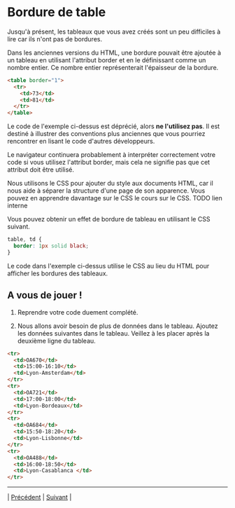 # Bordure de table

Jusqu'à présent, les tableaux que vous avez créés sont un peu difficiles à lire car ils n'ont pas de bordures.

Dans les anciennes versions du HTML, une bordure pouvait être ajoutée à un tableau en utilisant l'attribut border et en le définissant comme un nombre entier. Ce nombre entier représenterait l'épaisseur de la bordure.

```html
<table border="1">
  <tr>
    <td>73</td>
    <td>81</td>
  </tr>
</table>
```

Le code de l'exemple ci-dessus est déprécié, alors **ne l'utilisez pas**. Il est destiné à illustrer des conventions plus anciennes que vous pourriez rencontrer en lisant le code d'autres développeurs.

Le navigateur continuera probablement à interpréter correctement votre code si vous utilisez l'attribut border, mais cela ne signifie pas que cet attribut doit être utilisé.

Nous utilisons le CSS pour ajouter du style aux documents HTML, car il nous aide à séparer la structure d'une page de son apparence. Vous pouvez en apprendre davantage sur le CSS le cours sur le CSS. TODO lien interne

Vous pouvez obtenir un effet de bordure de tableau en utilisant le CSS suivant.

```css
table, td {
  border: 1px solid black;
}
```

Le code dans l'exemple ci-dessus utilise le CSS au lieu du HTML pour afficher les bordures des tableaux.

## A vous de jouer !

1. Reprendre votre code duement complété.

2. Nous allons avoir besoin de plus de données dans le tableau. Ajoutez les données suivantes dans le tableau. Veillez à les placer après la deuxième ligne du tableau.

```html
<tr>
  <td>OA670</td>
  <td>15:00-16:10</td>
  <td>Lyon-Amsterdam</td>
</tr>
<tr>
  <td>OA721</td>
  <td>17:00-18:00</td>
  <td>Lyon-Bordeaux</td>
</tr>
<tr>
  <td>OA684</td>
  <td>15:50-18:20</td>
  <td>Lyon-Lisbonne</td>
</tr>
<tr>
  <td>OA488</td>
  <td>16:00-18:50</td>
  <td>Lyon-Casablanca </td>
</tr>
```
___

| [Précédent](./4-titre.md)       | [Suivant](./6-chevauchement-col.md)        |

